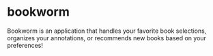 # bookworm
Bookworm is an application that handles your favorite book selections, organizes your annotations, or recommends new books based on your preferences!
